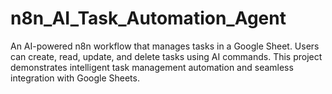 # n8n_AI_Task_Automation_Agent
An AI-powered n8n workflow that manages tasks in a Google Sheet. Users can create, read, update, and delete tasks using AI commands. This project demonstrates intelligent task management automation and seamless integration with Google Sheets.
